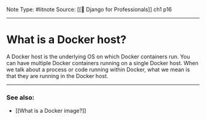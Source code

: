 Note Type: #litnote
Source: [[📖 Django for Professionals]] ch1 p16

---
# What is a Docker host?
A Docker host is the underlying OS on which Docker containers run. You can have multiple Docker containers running on a single Docker host. When we talk about a process or code running within Docker, what we mean is that they are running in the Docker host.

---
### See also:
- [[What is a Docker image?]]